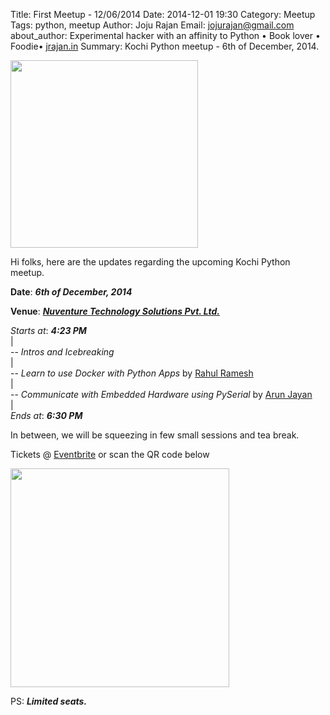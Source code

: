 Title: First Meetup - 12/06/2014
Date: 2014-12-01 19:30 
Category: Meetup
Tags: python, meetup 
Author: Joju Rajan
Email: jojurajan@gmail.com
about_author: Experimental hacker with an affinity to Python • Book lover • Foodie• <a href="http://jrajan.in" target="_blank">jrajan.in</a>
Summary: Kochi Python meetup - 6th of December, 2014.

<img src="/images/kochi_python_1.jpg" height="300px">

Hi folks, here are the updates regarding the upcoming Kochi Python meetup.

**Date**: ***6th of December, 2014***

**Venue**: ***<a href="http://bit.ly/NuventureOnMap">Nuventure Technology Solutions Pvt. Ltd.</a>***

*Starts at*: ***4:23 PM***<br/>
|<br/>
-- *Intros and Icebreaking*<br/>
|<br/>
-- *Learn to use Docker with Python Apps* by <a href="https://www.facebook.com/theCoderDotIn">Rahul Ramesh</a><br/>
|<br/>
-- *Communicate with Embedded Hardware using PySerial* by <a href="https://www.facebook.com/arunjayan.arunjayan">Arun Jayan</a><br/>
|<br/>
*Ends at*: ***6:30 PM***<br/>

In between, we will be squeezing in few small sessions and tea break.

Tickets @ <a href="http://www.eventbrite.com/e/kochi-python-december-meetup-tickets-14685730415">Eventbrite</a> or scan the QR code below

<img src="https://fbcdn-sphotos-g-a.akamaihd.net/hphotos-ak-xap1/v/t1.0-9/10354743_10152910202599252_3363929272587838612_n.jpg?oh=0c163129b55a6d7ce0760afd3c7c8579&oe=54D58CE5&__gda__=1427210928_b2b6c2cb65d5bee247521a2dcc2756cc" width="350" height="350">

PS: ***Limited seats.***